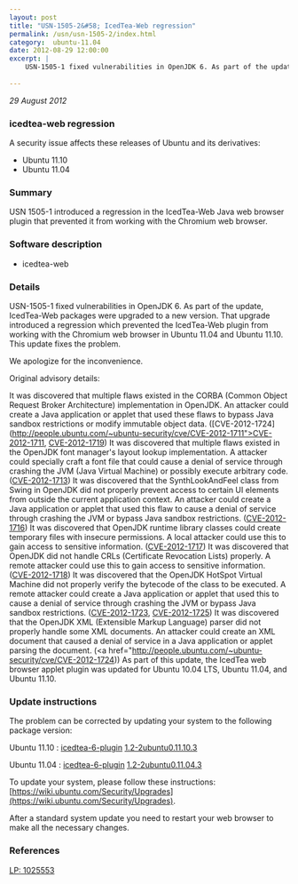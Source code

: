 ```yaml
---
layout: post
title: "USN-1505-2&#58; IcedTea-Web regression"
permalink: /usn/usn-1505-2/index.html
category:  ubuntu-11.04
date: 2012-08-29 12:00:00
excerpt: |
    USN-1505-1 fixed vulnerabilities in OpenJDK 6. As part of the update, IcedTea-Web packages were upgraded to a new version. That upgrade introduced a regression which prevented the IcedTea-Web plugin from working with the Chromium web browser in Ubuntu 11.04 and Ubuntu 11.10. This update fixes the problem.
    
--- 
```

 
 

*29 August 2012*

### icedtea-web regression

A security issue affects these releases of Ubuntu and its derivatives:

* Ubuntu 11.10
* Ubuntu 11.04

### Summary

USN 1505-1 introduced a regression in the IcedTea-Web Java web browser plugin that prevented it from working with the Chromium web browser.

### Software description

* icedtea-web 

### Details

USN-1505-1 fixed vulnerabilities in OpenJDK 6. As part of the update, IcedTea-Web packages were upgraded to a new version. That upgrade introduced a regression which prevented the IcedTea-Web plugin from working with the Chromium web browser in Ubuntu 11.04 and Ubuntu 11.10. This update fixes the problem.

We apologize for the inconvenience.

Original advisory details:

 It was discovered that multiple flaws existed in the CORBA (Common Object Request Broker Architecture) implementation in OpenJDK. An attacker could create a Java application or applet that used these flaws to bypass Java sandbox restrictions or modify immutable object data. ([CVE-2012-1724](http://people.ubuntu.com/~ubuntu-security/cve/CVE-2012-1711">CVE-2012-1711</a>, <a href="http://people.ubuntu.com/~ubuntu-security/cve/CVE-2012-1719">CVE-2012-1719</a>) It was discovered that multiple flaws existed in the OpenJDK font manager&#39;s layout lookup implementation. A attacker could specially craft a font file that could cause a denial of service through crashing the JVM (Java Virtual Machine) or possibly execute arbitrary code. (<a href="http://people.ubuntu.com/~ubuntu-security/cve/CVE-2012-1713">CVE-2012-1713</a>) It was discovered that the SynthLookAndFeel class from Swing in OpenJDK did not properly prevent access to certain UI elements from outside the current application context. An attacker could create a Java application or applet that used this flaw to cause a denial of service through crashing the JVM or bypass Java sandbox restrictions. (<a href="http://people.ubuntu.com/~ubuntu-security/cve/CVE-2012-1716">CVE-2012-1716</a>) It was discovered that OpenJDK runtime library classes could create temporary files with insecure permissions. A local attacker could use this to gain access to sensitive information. (<a href="http://people.ubuntu.com/~ubuntu-security/cve/CVE-2012-1717">CVE-2012-1717</a>) It was discovered that OpenJDK did not handle CRLs (Certificate Revocation Lists) properly. A remote attacker could use this to gain access to sensitive information. (<a href="http://people.ubuntu.com/~ubuntu-security/cve/CVE-2012-1718">CVE-2012-1718</a>) It was discovered that the OpenJDK HotSpot Virtual Machine did not properly verify the bytecode of the class to be executed. A remote attacker could create a Java application or applet that used this to cause a denial of service through crashing the JVM or bypass Java sandbox restrictions. (<a href="http://people.ubuntu.com/~ubuntu-security/cve/CVE-2012-1723">CVE-2012-1723</a>, <a href="http://people.ubuntu.com/~ubuntu-security/cve/CVE-2012-1725">CVE-2012-1725</a>) It was discovered that the OpenJDK XML (Extensible Markup Language) parser did not properly handle some XML documents. An attacker could create an XML document that caused a denial of service in a Java application or applet parsing the document. (<a href="http://people.ubuntu.com/~ubuntu-security/cve/CVE-2012-1724)) As part of this update, the IcedTea web browser applet plugin was updated for Ubuntu 10.04 LTS, Ubuntu 11.04, and Ubuntu 11.10. 

### Update instructions

The problem can be corrected by updating your system to the following package version:

Ubuntu 11.10
 : [icedtea-6-plugin](https://launchpad.net/ubuntu/+source/icedtea-web) <span> [1.2-2ubuntu0.11.10.3](https://launchpad.net/ubuntu/+source/icedtea-web/1.2-2ubuntu0.11.10.3) </span> 

Ubuntu 11.04
 : [icedtea-6-plugin](https://launchpad.net/ubuntu/+source/icedtea-web) <span> [1.2-2ubuntu0.11.04.3](https://launchpad.net/ubuntu/+source/icedtea-web/1.2-2ubuntu0.11.04.3) </span> 

To update your system, please follow these instructions: [https://wiki.ubuntu.com/Security/Upgrades](https://wiki.ubuntu.com/Security/Upgrades).

After a standard system update you need to restart your web browser to make all the necessary changes. 

### References

 
 [LP: 1025553](https://launchpad.net/bugs/1025553)
 

